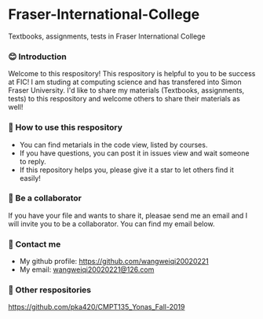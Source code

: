 # Fraser-International-College
Textbooks, assignments, tests in Fraser International College

### 😊 Introduction
Welcome to this respository! This respository is helpful to you to be success at FIC! I am studing at computing science and has transfered into Simon Fraser University. I'd like to share my materials (Textbooks, assignments, tests) to this respository and welcome others to share their materials as well!

### 🧐 How to use this respository
- You can find metarials in the code view, listed by courses.
- If you have questions, you can post it in issues view and wait someone to reply.
- If this repository helps you, please give it a star to let others find it easily!

### 🫵 Be a collaborator
If you have your file and wants to share it, pleasae send me an email and I will invite you to be a collaborator. You can find my email below. 

### 🫸 Contact me
- My github profile: https://github.com/wangweiqi20020221
- My email: wangweiqi20020221@126.com

### 👀 Other respositories
https://github.com/pka420/CMPT135_Yonas_Fall-2019
